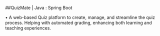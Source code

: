  ##QuizMate |  Java : Spring Boot

•	A web-based Quiz platform to create, manage, and streamline the quiz process. Helping with automated grading, enhancing both learning and teaching experiences.
 
